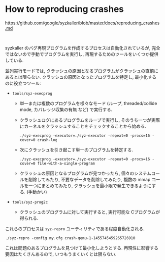 # How to reproducing crashes

https://github.com/google/syzkaller/blob/master/docs/reproducing_crashes.md

<br/>

syzkaller のバグ再現プログラムを作成するプロセスは自動化されているが, 完全ではないので手動でプログラムを実行し, 再現するためのツールをいくつか提供している.

並列実行モードでは, クラッシュの原因となるプログラムがクラッシュの直前にあるとは限らない. クラッシュの原因となったプログラムを特定し, 最小化するのに役立つツール:

- `tools/syz-execprog`

  - 単一または複数のプログラムを様々なモード (ループ, threaded/collide mode, カバレッジ収集の有無 など) で実行する.
  - クラッシュログにあるプログラムをループで実行し, そのうち一つが実際にカーネルをクラッシュすることをチェックすることから始める.

    ```
    ./syz-execprog -executor=./syz-executor -repeat=0 -procs=16 -cover=0 crash-log
    ```

  - 次にクラッシュを引き起こす単一のプログラムを特定する.

    ```
    ./syz-execprog -executor=./syz-executor -repeat=0 -procs=16 -cover=0 file-with-a-single-program
    ```

  - クラッシュの原因となるプログラムが見つかったら, 個々のシステムコールを削除してみたり, 不要なデータを削除してみたり, 複数の mmap コールを一つにまとめてみたり, クラッシュを最小限で発生できるようにする. (手動かい)

- `tools/syz-prog2c`

  - クラッシュのプログラムに対して実行すると, 実行可能な Cプログラムが得られる.

これらのプロセスは `syz-repro` ユーティリティである程度自動化される.

```
./syz-repro -config my.cfg crash-qemu-1-1455745459265726910
```

これは問題のあるプログラムを見つけて最小化しようとする. 再現性に影響する要因はたくさんあるので, いつもうまくいくとは限らない.